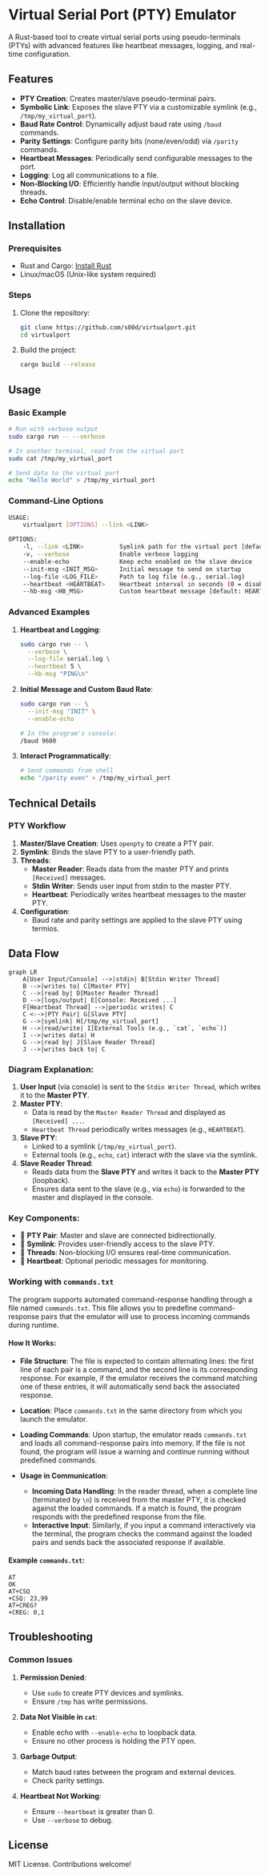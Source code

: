 # Virtual Serial Port (PTY) Emulator

A Rust-based tool to create virtual serial ports using pseudo-terminals (PTYs) with advanced features like heartbeat messages, logging, and real-time configuration.

## Features

- **PTY Creation**: Creates master/slave pseudo-terminal pairs.
- **Symbolic Link**: Exposes the slave PTY via a customizable symlink (e.g., `/tmp/my_virtual_port`).
- **Baud Rate Control**: Dynamically adjust baud rate using `/baud` commands.
- **Parity Settings**: Configure parity bits (none/even/odd) via `/parity` commands.
- **Heartbeat Messages**: Periodically send configurable messages to the port.
- **Logging**: Log all communications to a file.
- **Non-Blocking I/O**: Efficiently handle input/output without blocking threads.
- **Echo Control**: Disable/enable terminal echo on the slave device.

## Installation

### Prerequisites
- Rust and Cargo: [Install Rust](https://www.rust-lang.org/tools/install)
- Linux/macOS (Unix-like system required)

### Steps
1. Clone the repository:
   ```bash
   git clone https://github.com/s00d/virtualport.git
   cd virtualport
   ```
2. Build the project:
   ```bash
   cargo build --release
   ```

## Usage

### Basic Example
```bash
# Run with verbose output
sudo cargo run -- --verbose

# In another terminal, read from the virtual port
sudo cat /tmp/my_virtual_port

# Send data to the virtual port
echo "Hello World" > /tmp/my_virtual_port
```

### Command-Line Options
```bash
USAGE:
    virtualport [OPTIONS] --link <LINK>

OPTIONS:
    -l, --link <LINK>          Symlink path for the virtual port [default: /tmp/my_virtual_port]
    -v, --verbose              Enable verbose logging
    --enable-echo              Keep echo enabled on the slave device
    --init-msg <INIT_MSG>      Initial message to send on startup
    --log-file <LOG_FILE>      Path to log file (e.g., serial.log)
    --heartbeat <HEARTBEAT>    Heartbeat interval in seconds (0 = disabled)
    --hb-msg <HB_MSG>          Custom heartbeat message [default: HEARTBEAT\n]
```

### Advanced Examples
1. **Heartbeat and Logging**:
   ```bash
   sudo cargo run -- \
     --verbose \
     --log-file serial.log \
     --heartbeat 5 \
     --hb-msg "PING\n"
   ```

2. **Initial Message and Custom Baud Rate**:
   ```bash
   sudo cargo run -- \
     --init-msg "INIT" \
     --enable-echo

   # In the program's console:
   /baud 9600
   ```

3. **Interact Programmatically**:
   ```bash
   # Send commands from shell
   echo "/parity even" > /tmp/my_virtual_port
   ```

## Technical Details

### PTY Workflow
1. **Master/Slave Creation**: Uses `openpty` to create a PTY pair.
2. **Symlink**: Binds the slave PTY to a user-friendly path.
3. **Threads**:
    - **Master Reader**: Reads data from the master PTY and prints `[Received]` messages.
    - **Stdin Writer**: Sends user input from stdin to the master PTY.
    - **Heartbeat**: Periodically writes heartbeat messages to the master PTY.
4. **Configuration**:
    - Baud rate and parity settings are applied to the slave PTY using termios.

## Data Flow

```mermaid
graph LR
    A[User Input/Console] -->|stdin| B[Stdin Writer Thread]
    B -->|writes to| C[Master PTY]
    C -->|read by| D[Master Reader Thread]
    D -->|logs/output| E[Console: Received ...]
    F[Heartbeat Thread] -->|periodic writes| C
    C <-->|PTY Pair| G[Slave PTY]
    G -->|symlink| H[/tmp/my_virtual_port]
    H -->|read/write| I[External Tools (e.g., `cat`, `echo`)]
    I -->|writes data| H
    G -->|read by| J[Slave Reader Thread]
    J -->|writes back to| C
```

### Diagram Explanation:
1. **User Input** (via console) is sent to the `Stdin Writer Thread`, which writes it to the **Master PTY**.
2. **Master PTY**:
   - Data is read by the `Master Reader Thread` and displayed as `[Received] ...`.
   - `Heartbeat Thread` periodically writes messages (e.g., `HEARTBEAT`).
3. **Slave PTY**:
   - Linked to a symlink (`/tmp/my_virtual_port`).
   - External tools (e.g., `echo`, `cat`) interact with the slave via the symlink.
4. **Slave Reader Thread**:
   - Reads data from the **Slave PTY** and writes it back to the **Master PTY** (loopback).
   - Ensures data sent to the slave (e.g., via `echo`) is forwarded to the master and displayed in the console.

### Key Components:
- 🔄 **PTY Pair**: Master and slave are connected bidirectionally.
- 📝 **Symlink**: Provides user-friendly access to the slave PTY.
- 🧵 **Threads**: Non-blocking I/O ensures real-time communication.
- 💓 **Heartbeat**: Optional periodic messages for monitoring.

### Working with `commands.txt`

The program supports automated command-response handling through a file named `commands.txt`. This file allows you to predefine command-response pairs that the emulator will use to process incoming commands during runtime.

#### How It Works:
- **File Structure**: The file is expected to contain alternating lines: the first line of each pair is a command, and the second line is its corresponding response. For example, if the emulator receives the command matching one of these entries, it will automatically send back the associated response.

- **Location**: Place `commands.txt` in the same directory from which you launch the emulator.

- **Loading Commands**: Upon startup, the emulator reads `commands.txt` and loads all command-response pairs into memory. If the file is not found, the program will issue a warning and continue running without predefined commands.

- **Usage in Communication**:
   - **Incoming Data Handling**: In the reader thread, when a complete line (terminated by `\n`) is received from the master PTY, it is checked against the loaded commands. If a match is found, the program responds with the predefined response from the file.
   - **Interactive Input**: Similarly, if you input a command interactively via the terminal, the program checks the command against the loaded pairs and sends back the associated response if available.

#### Example `commands.txt`:
```text
AT
OK
AT+CSQ
+CSQ: 23,99
AT+CREG?
+CREG: 0,1
```

## Troubleshooting

### Common Issues
1. **Permission Denied**:
    - Use `sudo` to create PTY devices and symlinks.
    - Ensure `/tmp` has write permissions.

2. **Data Not Visible in `cat`**:
    - Enable echo with `--enable-echo` to loopback data.
    - Ensure no other process is holding the PTY open.

3. **Garbage Output**:
    - Match baud rates between the program and external devices.
    - Check parity settings.

4. **Heartbeat Not Working**:
    - Ensure `--heartbeat` is greater than 0.
    - Use `--verbose` to debug.

## License
MIT License. Contributions welcome!